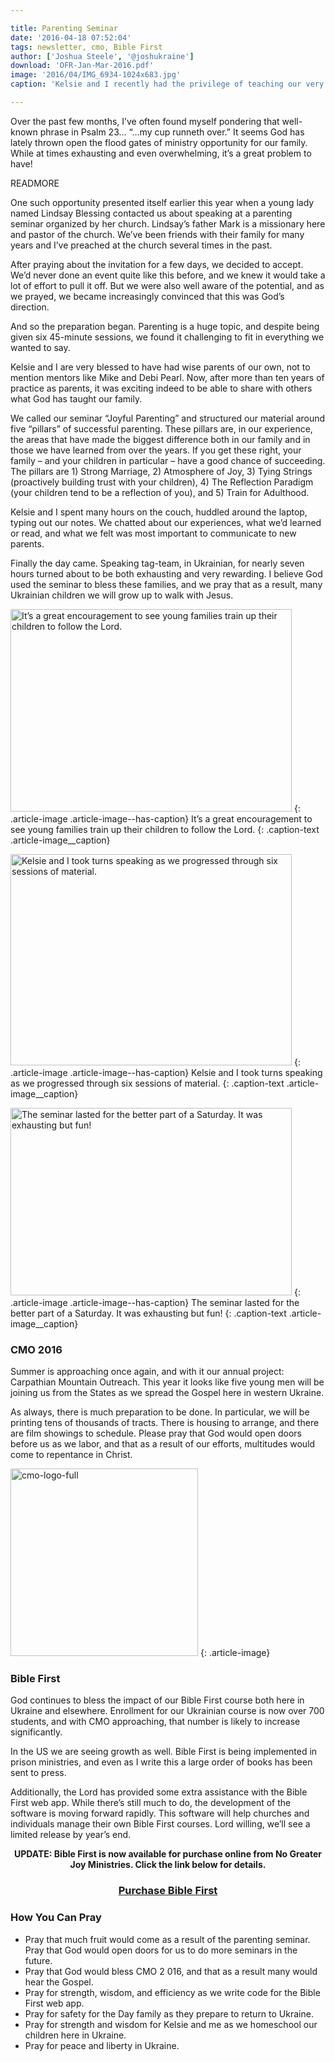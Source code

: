 ```yaml
---

title: Parenting Seminar
date: '2016-04-18 07:52:04'
tags: newsletter, cmo, Bible First
author: ['Joshua Steele', '@joshukraine']
download: 'OFR-Jan-Mar-2016.pdf'
image: '2016/04/IMG_6934-1024x683.jpg'
caption: 'Kelsie and I recently had the privilege of teaching our very first parenting seminar! Organized by a local church here in L’viv, the event was well attended, and we were excited for the opportunity to address Ukrainian couples on the topic of child training.'

---
```


Over the past few months, I’ve often found myself pondering that well-known phrase in Psalm 23... “...my cup runneth over.” It seems God has lately thrown open the flood gates of ministry opportunity for our family. While at times exhausting and even overwhelming, it’s a great problem to have!

READMORE

One such opportunity presented itself earlier this year when a young lady named Lindsay Blessing contacted us about speaking at a parenting seminar organized by her church. Lindsay’s father Mark is a missionary here and pastor of the church. We’ve been friends with their family for many years and I’ve preached at the church several times in the past.

After praying about the invitation for a few days, we decided to accept. We’d never done an event quite like this before, and we knew it would take a lot of effort to pull it off. But we were also well aware of the potential, and as we prayed, we became increasingly convinced that this was God’s direction.

And so the preparation began. Parenting is a huge topic, and despite being given six 45-minute sessions, we found it challenging to fit in everything we wanted to say.

Kelsie and I are very blessed to have had wise parents of our own, not to mention mentors like Mike and Debi Pearl. Now, after more than ten years of practice as parents, it was exciting indeed to be able to share with others what God has taught our family.

We called our seminar “Joyful Parenting” and structured our material around five “pillars” of successful parenting. These pillars are, in our experience, the areas that have made the biggest difference both in our family and in those we have learned from over the years. If you get these right, your family – and your children in particular – have a good chance of succeeding. The pillars are 1) Strong Marriage, 2) Atmosphere of Joy,
3) Tying Strings (proactively building trust with your children), 4) The Reflection Paradigm (your children tend to be a reflection of you), and
5) Train for Adulthood.

Kelsie and I spent many hours on the couch, huddled around the laptop, typing out our notes. We chatted about our experiences, what we’d learned or read, and what we felt was most important to communicate to new parents.

Finally the day came. Speaking tag-team, in Ukrainian, for nearly seven hours turned about to be both exhausting and very rewarding. I believe God used the seminar to bless these families, and we pray that as a result, many Ukrainian children we will grow up to walk with Jesus.

<a href="https://s3.amazonaws.com/images.ofreport.com/2016/04/IMG_6940-e1460954875136.jpg"><img class="size-medium wp-image-2033" src="https://s3.amazonaws.com/images.ofreport.com/2016/04/IMG_6940-e1460954875136-450x324.jpg" alt="It’s a great encouragement to see young families train up their children to follow the Lord." width="450" height="324" /></a>
{: .article-image .article-image--has-caption}
It’s a great encouragement to see young families train up their children to follow the Lord.
{: .caption-text .article-image__caption}

<a href="https://s3.amazonaws.com/images.ofreport.com/2016/04/1934696_494868230702991_8116875278078929514_n.jpg"><img class="size-medium wp-image-2031" src="https://s3.amazonaws.com/images.ofreport.com/2016/04/1934696_494868230702991_8116875278078929514_n-450x338.jpg" alt="Kelsie and I took turns speaking as we progressed through six sessions of material." width="450" height="338" /></a>
{: .article-image .article-image--has-caption}
Kelsie and I took turns speaking as we progressed through six sessions of material.
{: .caption-text .article-image__caption}

<a href="https://s3.amazonaws.com/images.ofreport.com/2016/04/IMG_6876.jpg"><img class="size-medium wp-image-2030" src="https://s3.amazonaws.com/images.ofreport.com/2016/04/IMG_6876-450x300.jpg" alt="The seminar lasted for the better part of a Saturday. It was exhausting but fun!" width="450" height="300" /></a>
{: .article-image .article-image--has-caption}
The seminar lasted for the better part of a Saturday. It was exhausting but fun!
{: .caption-text .article-image__caption}

### CMO 2016

Summer is approaching once again, and with it our annual project: Carpathian Mountain Outreach. This year it looks like five young men will be joining us from the States as we spread the Gospel here in western Ukraine.

As always, there is much preparation to be done. In particular, we will be printing tens of thousands of tracts. There is housing to arrange, and there are film showings to schedule. Please pray that God would open doors before us as we labor, and that as a result of our efforts, multitudes would come to repentance in Christ.

<a href="http://cmoproject.org"><img class="aligncenter size-full wp-image-2023" src="https://s3.amazonaws.com/images.ofreport.com/2015/12/cmo-logo-full.png" alt="cmo-logo-full" width="300" height="300" /></a>
{: .article-image}

### Bible First

God continues to bless the impact of our Bible First course both here in Ukraine and elsewhere. Enrollment for our Ukrainian course is now over 700 students, and with CMO approaching, that number is likely to increase significantly.

In the US we are seeing growth as well. Bible First is being implemented in prison ministries, and even as I write this a large order of books has been sent to press.

Additionally, the Lord has provided some extra assistance with the Bible First web app. While there’s still much to do, the development of the software is moving forward rapidly. This software will help churches and individuals manage their own Bible First courses. Lord willing, we’ll see a limited release by year’s end.

<p style="text-align: center;"><strong>UPDATE: Bible First is now available for purchase online from No Greater Joy Ministries. Click the link below for details.</strong></p>

<h3 style="text-align: center;"><a href="http://nogreaterjoy.org/shop/bible-first-complete-set">Purchase Bible First</a></h3>

### How You Can Pray

* Pray that much fruit would come as a result of the parenting seminar. Pray that God would open doors for us to do more seminars in the future.
* Pray that God would bless CMO 2 016, and that as a result many would hear the Gospel.
* Pray for strength, wisdom, and efficiency as we write code for the Bible First web app.
* Pray for safety for the Day family as they prepare to return to Ukraine.
* Pray for strength and wisdom for Kelsie and me as we homeschool our children here in Ukraine.
* Pray for peace and liberty in Ukraine.
